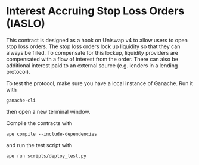 # Interest Accruing Stop Loss Orders (IASLO)

This contract is designed as a hook on Uniswap v4 to allow users to open stop loss orders. The stop loss orders lock up liquidity so that they can always be filled. To compensate for this lockup, liquidity providers are compensated with a flow of interest from the order. There can also be additional interest paid to an external source (e.g. lenders in a lending protocol).

To test the protocol, make sure you have a local instance of Ganache. Run it with
```
ganache-cli
```
then open a new terminal window.

Compile the contracts with
```
ape compile --include-dependencies
```
and run the test script with
```
ape run scripts/deploy_test.py
```
